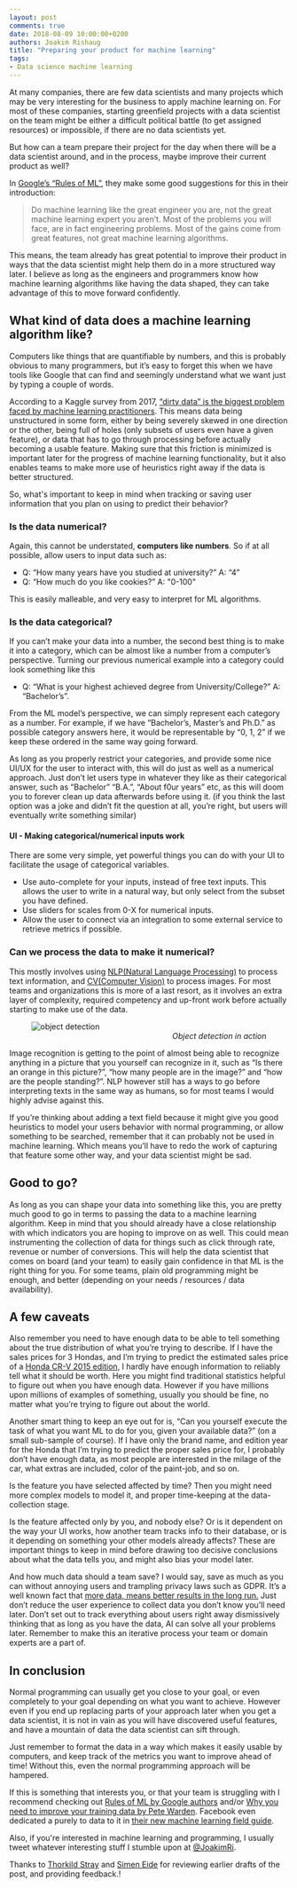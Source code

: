 ```yaml
---
layout: post
comments: true
date: 2018-08-09 10:00:00+0200
authors: Joakim Rishaug
title: "Preparing your product for machine learning"
tags:
- Data science machine learning
---
```


At many companies, there are few data scientists and many projects which may be very interesting for the business to
apply machine learning on. For most of these companies, starting greenfield projects with a data scientist on the team
might be either a difficult political battle (to get assigned resources) or impossible, if there are no data scientists yet.

But how can a team prepare their project for the day when there will be a data scientist
around, and in the process, maybe improve their current product as well?

In [Google’s “Rules of ML”](https://developers.google.com/machine-learning/guides/rules-of-ml/),
they make some good suggestions for this in their introduction:
> Do machine learning like the great engineer you are, not the great machine learning expert you aren’t.
Most of the problems you will face, are in fact engineering problems. Most of the gains come from great features, not great machine learning algorithms.

This means, the team already has great potential to improve their product in ways that the data
scientist might help them do in a more structured way later. I believe as long as the engineers and programmers
know how machine learning algorithms like having the data shaped, they can take advantage of this to move forward confidently.

## What kind of data does a machine learning algorithm like?
Computers like things that are quantifiable by numbers, and this is probably obvious to many programmers,
but it’s easy to forget this when we have tools like Google that can find and seemingly understand what we want just by typing a couple of words.

According to a Kaggle survey from 2017, [“dirty data” is the biggest problem faced by machine learning practitioners](https://www.theverge.com/2017/11/1/16589246/machine-learning-data-science-dirty-data-kaggle-survey-2017).
This means data being unstructured in some form, either by being severely skewed in one direction or the other, being
full of holes (only subsets of users even have a given feature), or data that has to go through processing before
actually becoming a usable feature. Making sure that this friction is minimized is important later for the progress
of machine learning functionality, but it also enables teams to make more use of heuristics right away if the data
is better structured.

So, what's important to keep in mind when tracking or saving user information that you plan on using to predict their behavior?

### Is the data numerical?
Again, this cannot be understated, **computers like numbers**. So if at all possible, allow users to input data such as:
* Q: “How many years have you studied at university?” A: “4”
* Q: “How much do you like cookies?” A: "0-100"


This is easily malleable, and very easy to interpret for ML algorithms.

### Is the data categorical?
If you can’t make your data into a number, the second best thing is to make it into a category,
which can be almost like a number from a computer’s perspective.
Turning our previous numerical example into a category could look something like this
* Q: “What is your highest achieved degree from University/College?” A: “Bachelor’s”.

From the ML model’s perspective,
we can simply represent each category as a number. For example, if we have “Bachelor’s, Master’s and Ph.D.”
as possible category answers here, it would be representable by “0, 1, 2” if we keep these ordered in the same way going forward.

As long as you properly restrict your categories, and provide some nice UI/UX for the user to interact with, this will
do just as well as a numerical approach. Just don’t let users type in whatever they like as their categorical answer,
such as “Bachelor” “B.A.”, “About f0ur years” etc, as this will doom you to forever clean up data afterwards before using it.
(if you think the last option was a joke and didn’t fit the question at all, you’re right, but users will eventually write something similar)

#### UI - Making categorical/numerical inputs work ####
There are some very simple, yet powerful things you can do with your UI to facilitate the usage of categorical variables.
* Use auto-complete for your inputs, instead of free text inputs. This allows the user to write in a natural way, but only select from the subset you have defined.
* Use sliders for scales from 0-X for numerical inputs.
* Allow the user to connect via an integration to some external service to retrieve metrics if possible.

### Can we process the data to make it numerical?
This mostly involves using [NLP(Natural Language Processing)](https://en.wikipedia.org/wiki/Natural_language_processing)
to process text information, and [CV(Computer Vision)](https://en.wikipedia.org/wiki/Computer_vision)
to process images. For most teams and organizations this is more of a last resort, as it involves an extra layer of
complexity, required competency and up-front work before actually starting to make use of the data.

<figure>
    <img class="center-block" src="/images/2018-08-09-preparing-your-product-for-ml/object_detection.jpg" alt="object detection" title="object detection" />
    <figcaption style="text-align:right; font-style:italic;">Object detection in action</figcaption>
</figure>

Image recognition is getting to the point of almost being able to recognize anything in a picture that you yourself
can recognize in it, such as “Is there an orange in this picture?”, “how many people are in the image?” and
“how are the people standing?”. NLP however still has a ways to go before interpreting texts in the same way as humans,
so for most teams I would highly advise against this.

If you’re thinking about adding a text field because it might give you good heuristics to model your
users behavior with normal programming, or allow something to be searched, remember that it can probably
not be used in machine learning. Which means you’ll have to redo the work of capturing that feature some other way, and your data scientist might be sad.

## Good to go?
As long as you can shape your data into something like this, you are pretty much good to go in terms to passing
the data to a machine learning algorithm. Keep in mind that you should already have a close relationship with which
 indicators you are hoping to improve on as well. This could mean instrumenting the collection of
 data for things such as click through rate, revenue or number of conversions. This will help the data scientist
 that comes on board (and your team) to easily gain confidence in that ML is the right thing for you.
 For some teams, plain old programming might be enough, and better (depending on your needs / resources / data availability).

## A few caveats
Also remember you need to have enough data to be able to tell something about the true distribution of what you’re trying to describe.
If I have the sales prices for 3 Hondas, and I’m trying to predict the estimated sales price of a [Honda CR-V 2015 edition](https://en.wikipedia.org/wiki/Honda_CR-V),
I hardly have enough information to reliably tell what it should be worth. Here you might find traditional
statistics helpful to figure out when you have enough data. However if you have millions upon millions of examples
of something, usually you should be fine, no matter what you’re trying to figure out about the world.

Another smart thing to keep an eye out for is, “Can you yourself execute the task of what you want ML to do for you,
given your available data?” (on a small sub-sample of course).
If I have only the brand name, and edition year for the Honda that I’m trying to predict the proper sales price for,
I probably don’t have enough data, as most people are interested in the milage of the car, what extras are included, color of the paint-job, and so on.

Is the feature you have selected affected by time? Then you might need more complex models to model it, and proper time-keeping at the data-collection stage.

Is the feature affected only by you, and nobody else? Or is it dependent on the way your UI works,
how another team tracks info to their database, or is it depending on something your other models already affects?
These are important things to keep in mind before drawing too decisive conclusions about what the data tells you, and might also bias your model later.

And how much data should a team save? I would say, save as much as you can without annoying users and trampling privacy laws such as GDPR.
It’s a well known fact that [more data, means better results in the long run.](https://youtu.be/yvDCzhbjYWs?t=551)
Just don’t reduce the user experience to collect data you don’t know you’ll need later.
Don’t set out to track everything about users right away dismissively thinking that as long as you have the data, AI can solve all your problems later.
Remember to make this an iterative process your team or domain experts are a part of.

## In conclusion
Normal programming can usually get you close to your goal, or even completely to your goal depending
on what you want to achieve. However even if you end up replacing parts of your approach later when you get a data scientist,
it is not in vain as you will have discovered useful features, and have a mountain of data the data scientist can sift through.

Just remember to format the data in a way which makes it easily usable by computers,
and keep track of the metrics you want to improve ahead of time! Without this, even the normal programming approach will be hampered.

If this is something that interests you, or that your team is struggling with
I recommend checking out [Rules of ML by Google authors](https://developers.google.com/machine-learning/guides/rules-of-ml/)
and/or [Why you need to improve your training data by Pete Warden](https://petewarden.com/2018/05/28/why-you-need-to-improve-your-training-data-and-how-to-do-it/).
Facebook even dedicated a purely to data to it in [their new machine learning field guide](https://research.fb.com/the-facebook-field-guide-to-machine-learning-video-series/).

Also, if you're interested in machine learning and programming, I usually tweet whatever interesting stuff I stumble upon at [@JoakimRi](https://twitter.com/JoakimRi).

Thanks to [Thorkild Stray](https://twitter.com/thorkilds) and [Simen Eide](https://twitter.com/simeneide) for reviewing earlier drafts of the post, and providing feedback.!
